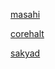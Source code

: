 [masahi](https://github.com/masahi)

[corehalt](https://github.com/corehalt)

[sakyad](https://github.com/sakyad)

